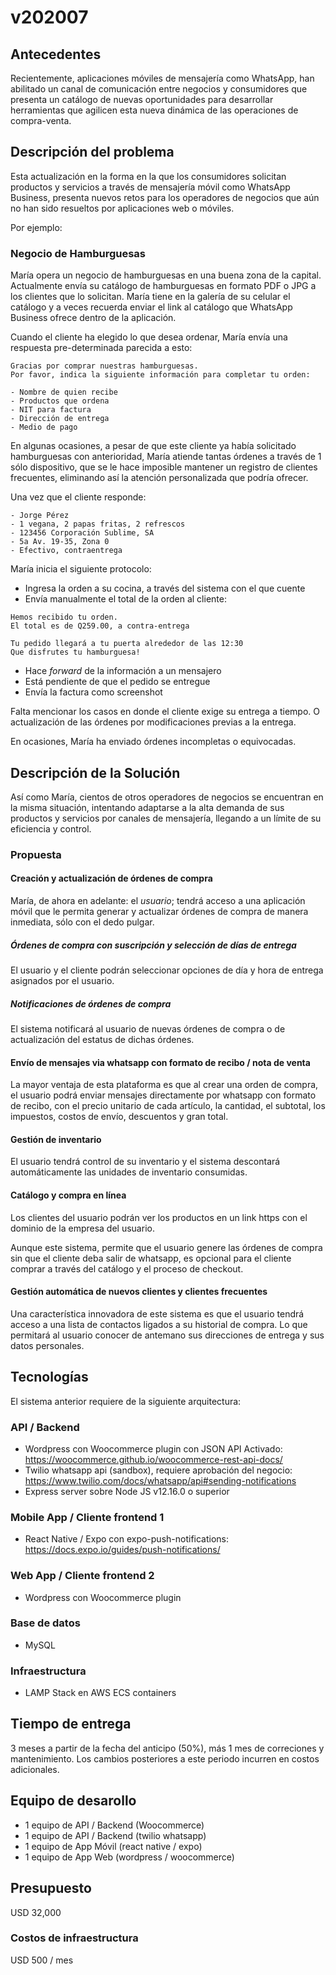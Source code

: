 # v202007

## Antecedentes

Recientemente, aplicaciones móviles de mensajería como WhatsApp, han abilitado un canal de comunicación entre negocios y consumidores que presenta un catálogo de nuevas oportunidades para desarrollar herramientas que agilicen esta nueva dinámica de las operaciones de compra-venta.

## Descripción del problema

Esta actualización en la forma en la que los consumidores solicitan productos y servicios a través de mensajería móvil como WhatsApp Business, presenta nuevos retos para los operadores de negocios que aún no han sido resueltos por aplicaciones web o móviles.

Por ejemplo:

### Negocio de Hamburguesas

María opera un negocio de hamburguesas en una buena zona de la capital. Actualmente envía su catálogo de hamburguesas en formato PDF o JPG a los clientes que lo solicitan. María tiene en la galería de su celular el catálogo y a veces recuerda enviar el link al catálogo que WhatsApp Business ofrece dentro de la aplicación.

Cuando el cliente ha elegido lo que desea ordenar, María envía una respuesta pre-determinada parecida a esto:

```
Gracias por comprar nuestras hamburguesas.
Por favor, indica la siguiente información para completar tu orden:

- Nombre de quien recibe
- Productos que ordena
- NIT para factura
- Dirección de entrega
- Medio de pago
```

En algunas ocasiones, a pesar de que este cliente ya había solicitado hamburguesas con anterioridad, María atiende tantas órdenes a través de 1 sólo dispositivo, que se le hace imposible mantener un registro de clientes frecuentes, eliminando así la atención personalizada que podría ofrecer.

Una vez que el cliente responde:

```
- Jorge Pérez
- 1 vegana, 2 papas fritas, 2 refrescos
- 123456 Corporación Sublime, SA
- 5a Av. 19-35, Zona 0
- Efectivo, contraentrega
```

María inicia el siguiente protocolo:

- Ingresa la orden a su cocina, a través del sistema con el que cuente
- Envía manualmente el total de la orden al cliente:

```
Hemos recibido tu orden.
El total es de Q259.00, a contra-entrega

Tu pedido llegará a tu puerta alrededor de las 12:30
Que disfrutes tu hamburguesa!
```

- Hace _forward_ de la información a un mensajero
- Está pendiente de que el pedido se entregue
- Envía la factura como screenshot

Falta mencionar los casos en donde el cliente exige su entrega a tiempo. O actualización de las órdenes por modificaciones previas a la entrega.

En ocasiones, María ha enviado órdenes incompletas o equivocadas.

## Descripción de la Solución

Así como María, cientos de otros operadores de negocios se encuentran en la misma situación, intentando adaptarse a la alta demanda de sus productos y servicios por canales de mensajería, llegando a un límite de su eficiencia y control.

### Propuesta

#### Creación y actualización de órdenes de compra

María, de ahora en adelante: el _usuario_; tendrá acceso a una aplicación móvil que le permita generar y actualizar órdenes de compra de manera inmediata, sólo con el dedo pulgar.

##### Órdenes de compra con suscripción y selección de días de entrega

El usuario y el cliente podrán seleccionar opciones de día y hora de entrega asignados por el usuario.

##### Notificaciones de órdenes de compra

El sistema notificará al usuario de nuevas órdenes de compra o de actualización del estatus de dichas órdenes.

#### Envío de mensajes via whatsapp con formato de recibo / nota de venta

La mayor ventaja de esta plataforma es que al crear una orden de compra, el usuario podrá enviar mensajes directamente por whatsapp con formato de recibo, con el precio unitario de cada artículo, la cantidad, el subtotal, los impuestos, costos de envío, descuentos y gran total.

#### Gestión de inventario

El usuario tendrá control de su inventario y el sistema descontará automáticamente las unidades de inventario consumidas.

#### Catálogo y compra en línea

Los clientes del usuario podrán ver los productos en un link https con el dominio de la empresa del usuario.

Aunque este sistema, permite que el usuario genere las órdenes de compra sin que el cliente deba salir de whatsapp, es opcional para el cliente comprar a través del catálogo y el proceso de checkout.

#### Gestión automática de nuevos clientes y clientes frecuentes

Una característica innovadora de este sistema es que el usuario tendrá acceso a una lista de contactos ligados a su historial de compra. Lo que permitará al usuario conocer de antemano sus direcciones de entrega y sus datos personales.

## Tecnologías

El sistema anterior requiere de la siguiente arquitectura:

### API / Backend

- Wordpress con Woocommerce plugin con JSON API Activado: https://woocommerce.github.io/woocommerce-rest-api-docs/
- Twilio whatsapp api (sandbox), requiere aprobación del negocio: https://www.twilio.com/docs/whatsapp/api#sending-notifications
- Express server sobre Node JS v12.16.0 o superior

### Mobile App / Cliente frontend 1

- React Native / Expo con expo-push-notifications: https://docs.expo.io/guides/push-notifications/

### Web App / Cliente frontend 2

- Wordpress con Woocommerce plugin

### Base de datos

- MySQL

### Infraestructura

- LAMP Stack en AWS ECS containers

## Tiempo de entrega

3 meses a partir de la fecha del anticipo (50%), más 1 mes de correciones y mantenimiento.
Los cambios posteriores a este periodo incurren en costos adicionales.

## Equipo de desarollo

- 1 equipo de API / Backend (Woocommerce)
- 1 equipo de API / Backend (twilio whatsapp)
- 1 equipo de App Móvil (react native / expo)
- 1 equipo de App Web (wordpress / woocommerce)

## Presupuesto

USD 32,000

### Costos de infraestructura

USD 500 / mes
